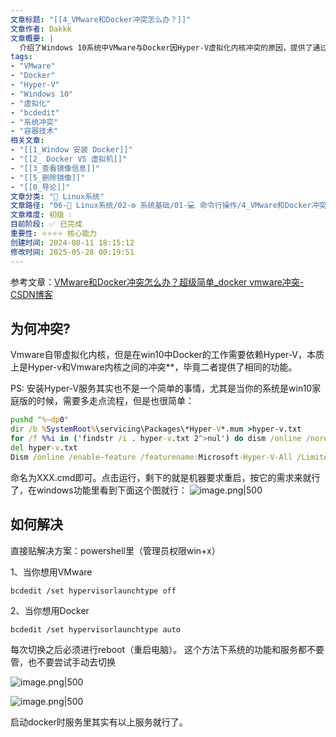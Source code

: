 ```yaml
---
文章标题: "[[4_VMware和Docker冲突怎么办？]]" 
文章作者: Dakkk
文章概要: |
  介绍了Windows 10系统中VMware与Docker因Hyper-V虚拟化内核冲突的原因，提供了通过bcdedit命令切换hypervisorlaunchtype参数来解决冲突的简单方法。
tags:
- "VMware"
- "Docker"
- "Hyper-V"
- "Windows 10"
- "虚拟化"
- "bcdedit"
- "系统冲突"
- "容器技术"
相关文章:
- "[[1_Window 安装 Docker]]"
- "[[2_ Docker VS 虚拟机]]"
- "[[3_查看镜像信息]]"
- "[[5_删除镜像]]"
- "[[0_导论]]"
文章分类: "🐧 Linux系统"
文章路径: "06-🐧 Linux系统/02-⚙️ 系统基础/01-💻 命令行操作/4_VMware和Docker冲突怎么办？.md"
文章难度: 初级 💧
目前阶段: ✅ 已完成
重要性: ⭐⭐⭐⭐ 核心能力
创建时间: 2024-08-11 18:15:12
修改时间: 2025-05-28 00:19:51
---
```


参考文章：[VMware和Docker冲突怎么办？超级简单_docker vmware冲突-CSDN博客](https://blog.csdn.net/weixin_43038752/article/details/112062334?spm=1001.2101.3001.6650.1&utm_medium=distribute.pc_relevant.none-task-blog-2%7Edefault%7ECTRLIST%7ERate-1-112062334-blog-116693203.235%5Ev43%5Epc_blog_bottom_relevance_base2&depth_1-utm_source=distribute.pc_relevant.none-task-blog-2%7Edefault%7ECTRLIST%7ERate-1-112062334-blog-116693203.235%5Ev43%5Epc_blog_bottom_relevance_base2&utm_relevant_index=2)

## 为何冲突?

Vmware自带虚拟化内核，但是在win10中Docker的工作需要依赖Hyper-V，本质上是Hyper-v和Vmware内核之间的冲突**，毕竟二者提供了相同的功能。

PS: 安装Hyper-V服务其实也不是一个简单的事情，尤其是当你的系统是win10家庭版的时候，需要多走点流程，但是也很简单：
```cmd
pushd "%~dp0"
dir /b %SystemRoot%\servicing\Packages\*Hyper-V*.mum >hyper-v.txt
for /f %%i in ('findstr /i . hyper-v.txt 2^>nul') do dism /online /norestart /add-package:"%SystemRoot%\servicing\Packages\%%i"
del hyper-v.txt
Dism /online /enable-feature /featurename:Microsoft-Hyper-V-All /LimitAccess /ALL
```

命名为XXX.cmd即可。点击运行，剩下的就是机器要求重启，按它的需求来就行了，在windows功能里看到下面这个图就行：
![image.png|500](https://my-obsidian-image.oss-cn-guangzhou.aliyuncs.com/2024/05/d7065b9d6df14b83503be9c9742cb667.png)


## 如何解决

直接贴解决方案：powershell里（管理员权限win+x）

1、当你想用VMware
```shell
bcdedit /set hypervisorlaunchtype off
```

2、当你想用Docker

```shell
bcdedit /set hypervisorlaunchtype auto
```

每次切换之后必须进行reboot（重启电脑）。
这个方法下系统的功能和服务都不要管，也不要尝试手动去切换

![image.png|500](https://my-obsidian-image.oss-cn-guangzhou.aliyuncs.com/2024/05/992f1f9c1931b6f1cbecd4c9f9ae494b.png)

![image.png|500](https://my-obsidian-image.oss-cn-guangzhou.aliyuncs.com/2024/05/01cb1959534dee046c527b6109b26a7f.png)

启动docker时服务里其实有以上服务就行了。